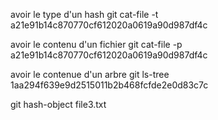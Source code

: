 avoir le type d'un hash
git cat-file -t a21e91b14c870770cf612020a0619a90d987df4c

avoir le contenu d'un fichier
git cat-file -p a21e91b14c870770cf612020a0619a90d987df4c

avoir le contenue d'un arbre
git ls-tree 1aa294f639e9d2515011b2b468fcfde2e0d83c7c

git hash-object file3.txt